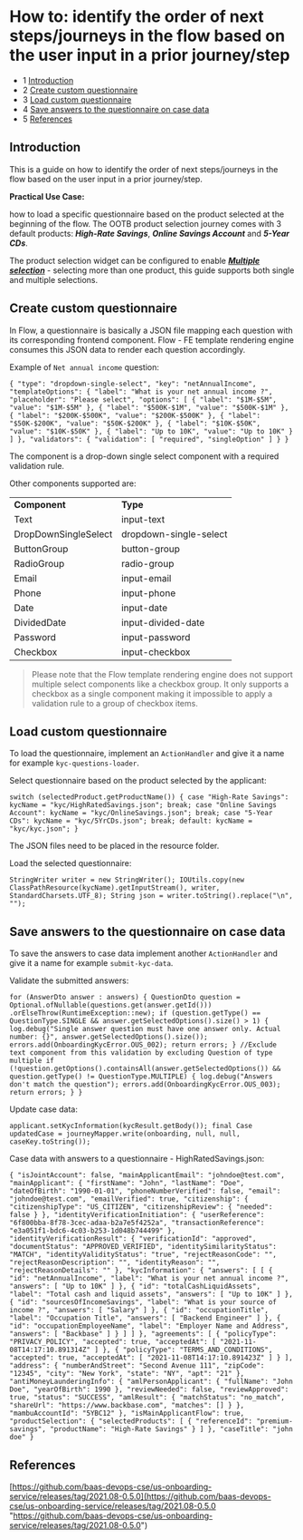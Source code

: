# How to: identify the order of next steps/journeys in the flow based on the user input in a prior journey/step
*   1 [Introduction](#Introduction)
*   2 [Create custom questionnaire](#Create-custom-questionnaire)
*   3 [Load custom questionnaire](#Load-custom-questionnaire)
*   4 [Save answers to the questionnaire on case data](#Save-answers-to-the-questionnaire-on-case-data)
*   5 [References](#References)

## Introduction

This is a guide on how to identify the order of next steps/journeys in the flow based on the user input in a prior journey/step.

**Practical Use Case:**

how to load a specific questionnaire based on the product selected at the beginning of the flow. The OOTB product selection journey comes with 3 default products: _**High-Rate Savings**_, _**Online Savings Account**_ and _**5-Year CDs**_.

The product selection widget can be configured to enable [_**Multiple selection**_](https://community.backbase.com/documentation/flow/2021-08/journey_widgets_product_selection_understand "https://community.backbase.com/documentation/flow/2021-08/journey_widgets_product_selection_understand") - selecting more than one product, this guide supports both single and multiple selections.

## Create custom questionnaire

In Flow, a questionnaire is basically a JSON file mapping each question with its corresponding frontend component. Flow - FE template rendering engine consumes this JSON data to render each question accordingly.

Example of `Net annual income` question:

`{ "type": "dropdown-single-select", "key": "netAnnualIncome", "templateOptions": { "label": "What is your net annual income ?", "placeholder": "Please select", "options": [ { "label": "$1M-$5M", "value": "$1M-$5M" }, { "label": "$500K-$1M", "value": "$500K-$1M" }, { "label": "$200K-$500K", "value": "$200K-$500K" }, { "label": "$50K-$200K", "value": "$50K-$200K" }, { "label": "$10K-$50K", "value": "$10K-$50K" }, { "label": "Up to 10K", "value": "Up to 10K" } ] }, "validators": { "validation": [ "required", "singleOption" ] } }`

The component is a drop-down single select component with a required validation rule.

Other components supported are:

|     |     |
| --- | --- |
| **Component** | **Type** |
| Text | input-text |
| DropDownSingleSelect | dropdown-single-select |
| ButtonGroup | button-group |
| RadioGroup | radio-group |
| Email | input-email |
| Phone | input-phone |
| Date | input-date |
| DividedDate | input-divided-date |
| Password | input-password |
| Checkbox | input-checkbox |

> Please note that the Flow template rendering engine does not support multiple select components like a checkbox group. It only supports a checkbox as a single component making it impossible to apply a validation rule to a group of checkbox items.

## Load custom questionnaire

To load the questionnaire, implement an `ActionHandler` and give it a name for example `kyc-questions-loader`.

Select questionnaire based on the product selected by the applicant:

`switch (selectedProduct.getProductName()) { case "High-Rate Savings": kycName = "kyc/HighRatedSavings.json"; break; case "Online Savings Account": kycName = "kyc/OnlineSavings.json"; break; case "5-Year CDs": kycName = "kyc/5YrCDs.json"; break; default: kycName = "kyc/kyc.json"; }`

The JSON files need to be placed in the resource folder.

Load the selected questionnaire:

`StringWriter writer = new StringWriter(); IOUtils.copy(new ClassPathResource(kycName).getInputStream(), writer, StandardCharsets.UTF_8); String json = writer.toString().replace("\n", "");`

## Save answers to the questionnaire on case data

To save the answers to case data implement another `ActionHandler` and give it a name for example `submit-kyc-data`.

Validate the submitted answers:

`for (AnswerDto answer : answers) { QuestionDto question = Optional.ofNullable(questions.get(answer.getId())) .orElseThrow(RuntimeException::new); if (question.getType() == QuestionType.SINGLE && answer.getSelectedOptions().size() > 1) { log.debug("Single answer question must have one answer only. Actual number: {}", answer.getSelectedOptions().size()); errors.add(OnboardingKycError.OUS_002); return errors; } //Exclude text component from this validation by excluding Question of type multiple if (!question.getOptions().containsAll(answer.getSelectedOptions()) && question.getType() != QuestionType.MULTIPLE) { log.debug("Answers don't match the question"); errors.add(OnboardingKycError.OUS_003); return errors; } }`

Update case data:

`applicant.setKycInformation(kycResult.getBody()); final Case updatedCase = journeyMapper.write(onboarding, null, null, caseKey.toString());`

Case data with answers to a questionnaire - HighRatedSavings.json:

`{ "isJointAccount": false, "mainApplicantEmail": "johndoe@test.com", "mainApplicant": { "firstName": "John", "lastName": "Doe", "dateOfBirth": "1990-01-01", "phoneNumberVerified": false, "email": "johndoe@test.com", "emailVerified": true, "citizenship": { "citizenshipType": "US_CITIZEN", "citizenshipReview": { "needed": false } }, "identityVerificationInitiation": { "userReference": "6f800bba-8f78-3cec-adaa-b2a7e5f4252a", "transactionReference": "e3a051f1-bdc6-4c03-b253-1d048b744499" }, "identityVerificationResult": { "verificationId": "approved", "documentStatus": "APPROVED_VERIFIED", "identitySimilarityStatus": "MATCH", "identityValidityStatus": "true", "rejectReasonCode": "", "rejectReasonDescription": "", "identityReason": "", "rejectReasonDetails": "" }, "kycInformation": { "answers": [ [ { "id": "netAnnualIncome", "label": "What is your net annual income ?", "answers": [ "Up to 10K" ] }, { "id": "totalCashLiquidAssets", "label": "Total cash and liquid assets", "answers": [ "Up to 10K" ] }, { "id": "sourcesOfIncomeSavings", "label": "What is your source of income ?", "answers": [ "Salary" ] }, { "id": "occupationTitle", "label": "Occupation Title", "answers": [ "Backend Engineer" ] }, { "id": "occupationEmployeeName", "label": "Employer Name and Address", "answers": [ "Backbase" ] } ] ] }, "agreements": [ { "policyType": "PRIVACY_POLICY", "accepted": true, "acceptedAt": [ "2021-11-08T14:17:10.891314Z" ] }, { "policyType": "TERMS_AND_CONDITIONS", "accepted": true, "acceptedAt": [ "2021-11-08T14:17:10.891423Z" ] } ], "address": { "numberAndStreet": "Second Avenue 111", "zipCode": "12345", "city": "New York", "state": "NY", "apt": "21" }, "antiMoneyLaunderingInfo": { "amlPersonApplicant": { "fullName": "John Doe", "yearOfBirth": 1990 }, "reviewNeeded": false, "reviewApproved": true, "status": "SUCCESS", "amlResult": { "matchStatus": "no_match", "shareUrl": "https://www.backbase.com", "matches": [] } }, "mambuAccountId": "5YBC12" }, "isMainApplicantFlow": true, "productSelection": { "selectedProducts": [ { "referenceId": "premium-savings", "productName": "High-Rate Savings" } ] }, "caseTitle": "john doe" }`

## References

[https://github.com/baas-devops-cse/us-onboarding-service/releases/tag/2021.08-0.5.0](https://github.com/baas-devops-cse/us-onboarding-service/releases/tag/2021.08-0.5.0 "https://github.com/baas-devops-cse/us-onboarding-service/releases/tag/2021.08-0.5.0")